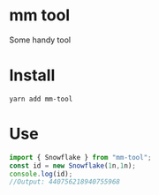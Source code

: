 # mm tool

Some handy tool

# Install

```shell
yarn add mm-tool
```

# Use

```ts
import { Snowflake } from "mm-tool";
const id = new Snowflake(1n,1n);
console.log(id);
//Output: 440756218940755968
```

